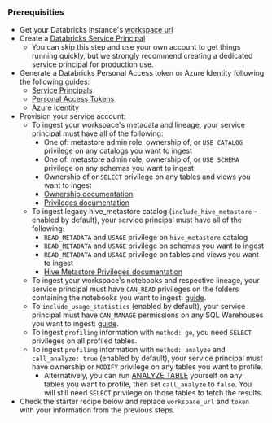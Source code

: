 ### Prerequisities

- Get your Databricks instance's [workspace url](https://docs.databricks.com/workspace/workspace-details.html#workspace-instance-names-urls-and-ids)
- Create a [Databricks Service Principal](https://docs.databricks.com/administration-guide/users-groups/service-principals.html#what-is-a-service-principal)
  + You can skip this step and use your own account to get things running quickly,
  but we strongly recommend creating a dedicated service principal for production use.
- Generate a Databricks Personal Access token or Azure Identity following the following guides:
  + [Service Principals](https://docs.databricks.com/administration-guide/users-groups/service-principals.html#personal-access-tokens)
  + [Personal Access Tokens](https://docs.databricks.com/dev-tools/auth.html#databricks-personal-access-tokens)
  + [Azure Identity](https://learn.microsoft.com/en-us/python/api/azure-identity/azure.identity.environmentcredential?view=azure-python)
- Provision your service account:
  - To ingest your workspace's metadata and lineage, your service principal must have all of the following:
    - One of: metastore admin role, ownership of, or `USE CATALOG` privilege on any catalogs you want to ingest
    - One of: metastore admin role, ownership of, or `USE SCHEMA` privilege on any schemas you want to ingest
    - Ownership of or `SELECT` privilege on any tables and views you want to ingest
    - [Ownership documentation](https://docs.databricks.com/data-governance/unity-catalog/manage-privileges/ownership.html)
    - [Privileges documentation](https://docs.databricks.com/data-governance/unity-catalog/manage-privileges/privileges.html)
  - To ingest legacy hive_metastore catalog (`include_hive_metastore` - enabled by default), your service principal must have all of the following:
    - `READ_METADATA` and `USAGE` privilege on `hive_metastore` catalog
    - `READ_METADATA` and `USAGE` privilege on schemas you want to ingest
    - `READ_METADATA` and `USAGE` privilege on tables and views you want to ingest
    - [Hive Metastore Privileges documentation](https://docs.databricks.com/en/sql/language-manual/sql-ref-privileges-hms.html)
  - To ingest your workspace's notebooks and respective lineage, your service principal must have `CAN_READ` privileges on the folders containing the notebooks you want to ingest: [guide](https://docs.databricks.com/en/security/auth-authz/access-control/workspace-acl.html#folder-permissions).
  - To `include_usage_statistics` (enabled by default), your service principal must have `CAN_MANAGE` permissions on any SQL Warehouses you want to ingest: [guide](https://docs.databricks.com/security/auth-authz/access-control/sql-endpoint-acl.html).
  - To ingest `profiling` information with `method: ge`, you need `SELECT` privileges on all profiled tables.
  - To ingest `profiling` information with `method: analyze` and `call_analyze: true` (enabled by default), your service principal must have ownership or `MODIFY` privilege on any tables you want to profile.
    - Alternatively, you can run [ANALYZE TABLE](https://docs.databricks.com/sql/language-manual/sql-ref-syntax-aux-analyze-table.html) yourself on any tables you want to profile, then set `call_analyze` to `false`.
      You will still need `SELECT` privilege on those tables to fetch the results.
- Check the starter recipe below and replace `workspace_url` and `token` with your information from the previous steps.

